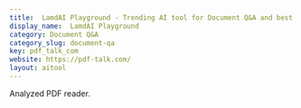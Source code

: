 ```yaml
---
title:  LamdAI Playground - Trending AI tool for Document Q&A and best alternatives
display_name:  LamdAI Playground
category: Document Q&A
category_slug: document-qa
key: pdf_talk_com
website: https://pdf-talk.com/
layout: aitool
---
```


Analyzed PDF reader.
